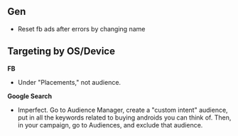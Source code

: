 ## Gen

* Reset fb ads after errors by changing name

## Targeting by OS/Device

**FB**
* Under "Placements," not audience. 

**Google Search**
* Imperfect. Go to Audience Manager, create a "custom intent" audience, put in all the keywords related to buying androids you can think of. Then, in your campaign, go to Audiences, and exclude that audience. 

